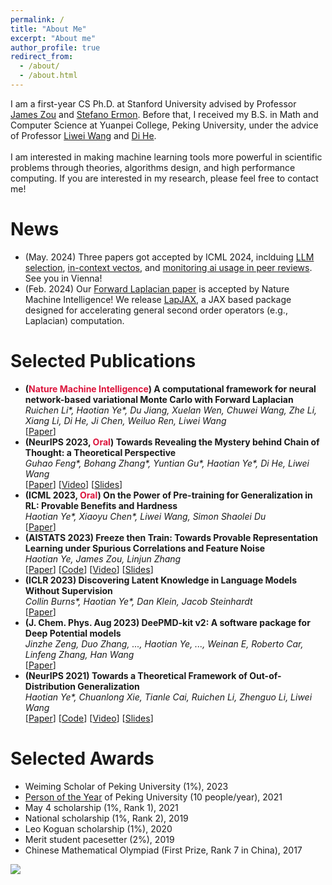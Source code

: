 ```yaml
---
permalink: /
title: "About Me"
excerpt: "About me"
author_profile: true
redirect_from: 
  - /about/
  - /about.html
---
```


I am a first-year CS Ph.D. at Stanford University advised by Professor [James Zou](https://www.james-zou.com/) and [Stefano Ermon](https://cs.stanford.edu/~ermon/). Before that, I received my B.S. in Math and Computer Science at Yuanpei College, Peking University, under the advice of Professor [Liwei Wang](http://www.liweiwang-pku.com/) and [Di He](https://dihe-pku.github.io/). 
<br/>
<br/>
I am interested in making machine learning tools more powerful in scientific problems through theories, algorithms design, and high performance computing. If you are interested in my research, please feel free to contact me!

News
======
- (May. 2024) Three papers got accepted by ICML 2024, inclduing [LLM selection](https://arxiv.org/abs/2402.02314), [in-context vectos](https://arxiv.org/abs/2311.06668), and [monitoring ai usage in peer reviews](https://arxiv.org/pdf/2403.07183). See you in Vienna!
- (Feb. 2024) Our [Forward Laplacian paper](https://www.nature.com/articles/s42256-024-00794-x) is accepted by Nature Machine Intelligence! We release [LapJAX](https://github.com/YWolfeee/lapjax), a JAX based package designed for accelerating general second order operators (e.g., Laplacian) computation.

Selected Publications
======
- **(<font color="#DC143C">Nature Machine Intelligence</font>) A computational framework for neural network-based variational Monte Carlo with Forward Laplacian**
  <br/>
  _Ruichen Li\*, Haotian Ye\*, Du Jiang, Xuelan Wen, Chuwei Wang, Zhe Li, Xiang Li, Di He, Ji Chen, Weiluo Ren, Liwei Wang_
  <br/>
  [[Paper](https://www.nature.com/articles/s42256-024-00794-x)]
- **(NeurIPS 2023, <font color="#DC143C">Oral</font>) Towards Revealing the Mystery behind Chain of Thought: a Theoretical Perspective**
  <br/>
  _Guhao Feng\*, Bohang Zhang\*, Yuntian Gu\*, Haotian Ye\*, Di He, Liwei Wang_
  <br/>
  [[Paper](https://arxiv.org/abs/2305.15408)]
  [[Video](https://youtu.be/nOIRuVluCyE)]
  [[Slides](https://haotianye.com/files/NeurIPS23/Slides_NeurIPS23_CoT.pdf)]
- **(ICML 2023, <font color="#DC143C">Oral</font>) On the Power of Pre-training for Generalization in RL: Provable Benefits and Hardness**
  <br/>
  _Haotian Ye\*, Xiaoyu Chen\*, Liwei Wang, Simon Shaolei Du_
  <br/>
  [[Paper](https://arxiv.org/abs/2210.10464)]
- **(AISTATS 2023) Freeze then Train: Towards Provable Representation Learning under Spurious Correlations and Feature Noise**
  <br/>
  _Haotian Ye, James Zou, Linjun Zhang_
  <br/>
  [[Paper](https://arxiv.org/abs/2210.11075)]
  [[Code](https://github.com/YWolfeee/Freeze-Then-Train)]
  [[Video](https://www.youtube.com/watch?v=K9evpKADRpk)]
  [[Slides](https://haotianye.com/files/AISTATS23/slides_AISTATS23_FTT.pdf)]
- **(ICLR 2023) Discovering Latent Knowledge in Language Models Without Supervision**
  <br/>
  _Collin Burns\*, Haotian Ye\*, Dan Klein, Jacob Steinhardt_
  <br/>
  [[Paper](https://arxiv.org/abs/2212.03827)]
- **(J. Chem. Phys. Aug 2023) DeePMD-kit v2: A software package for Deep Potential models**
  <br/>
  _Jinzhe Zeng, Duo Zhang, ..., Haotian Ye, ..., Weinan E, Roberto Car, Linfeng Zhang, Han Wang_
  <br/>
  [[Paper](https://doi.org/10.1063/5.0155600)]
- **(NeurIPS 2021) Towards a Theoretical Framework of Out-of-Distribution Generalization**
  <br/>
  _Haotian Ye\*, Chuanlong Xie, Tianle Cai, Ruichen Li, Zhenguo Li, Liwei Wang_
  <br/>
  [[Paper](https://arxiv.org/abs/2106.04496)]
  [[Code](https://github.com/YWolfeee/DomainBed)]
  [[Video](https://slideslive.com/38967497/towards-a-theoretical-framework-of-outofdistribution-generalization?ref=recommended)]
  [[Slides](http://haotianye.com/files/NeurIPS21/slides_NeurIPS21_OOD.pdf)]


Selected Awards
======
- Weiming Scholar of Peking University (1%), 2023
- [Person of the Year](http://m.cyol.com/gb/articles/2021-12/28/content_XM2l5spYg.html) of Peking University (10 people/year), 2021
- May 4 scholarship (1%, Rank 1), 2021
- National scholarship (1%, Rank 2), 2019
- Leo Koguan scholarship (1%), 2020
- Merit student pacesetter (2%), 2019
- Chinese Mathematical Olympiad (First Prize, Rank 7 in China), 2017

<a href='https://clustrmaps.com/site/1bpcz'  title='Visit tracker'><img src='//clustrmaps.com/map_v2.png?cl=ffffff&w=600&t=tt&d=H_rmQ74PzdkUNlANtUmgRXjPSpOOYZFUaRnZHpKaXyE'/></a>
